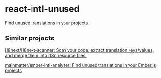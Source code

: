 # react-intl-unused

Find unused translations in your projects

## Similar projects

[i18next/i18next-scanner: Scan your code, extract translation keys/values, and merge them into i18n resource files.](https://github.com/i18next/i18next-scanner)

[mainmatter/ember-intl-analyzer: Find unused translations in your Ember.js projects](https://github.com/mainmatter/ember-intl-analyzer)
